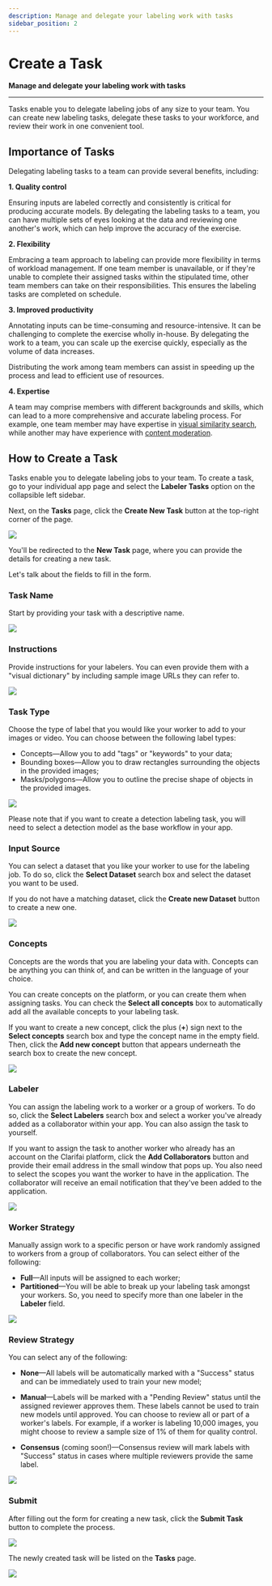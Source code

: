 ```yaml
---
description: Manage and delegate your labeling work with tasks
sidebar_position: 2
---
```


# Create a Task

**Manage and delegate your labeling work with tasks**

<hr />

Tasks enable you to delegate labeling jobs of any size to your team. You can create new labeling tasks, delegate these tasks to your workforce, and review their work in one convenient tool.  

## Importance of Tasks

Delegating labeling tasks to a team can provide several benefits, including:

**1. Quality control**

Ensuring inputs are labeled correctly and consistently is critical for producing accurate models. By delegating the labeling tasks to a team, you can have multiple sets of eyes looking at the data and reviewing one another's work, which can help improve the accuracy of the exercise.

**2. Flexibility**

Embracing a team approach to labeling can provide more flexibility in terms of workload management. If one team member is unavailable, or if they're unable to complete their assigned tasks within the stipulated time, other team members can take on their responsibilities. This ensures the labeling tasks are completed on schedule. 

**3. Improved productivity**

Annotating inputs can be time-consuming and resource-intensive. It can be challenging to complete the exercise wholly in-house. By delegating the work to a team, you can scale up the exercise quickly, especially as the volume of data increases. 

Distributing the work among team members can assist in speeding up the process and lead to efficient use of resources. 

**4. Expertise**

A team may comprise members with different backgrounds and skills, which can lead to a more comprehensive and accurate labeling process. For example, one team member may have expertise in [visual similarity search](https://www.clarifai.com/use-cases/visual-search), while another may have experience with [content moderation](https://www.clarifai.com/solutions/content-moderation).
 
## How to Create a Task

Tasks enable you to delegate labeling jobs to your team. To create a task, go to your individual app page and select the **Labeler Tasks** option on the collapsible left sidebar. 

Next, on the **Tasks** page, click the **Create New Task** button at the top-right corner of the page. 

![](/img/community/tasks/task_1.png)

You'll be redirected to the **New Task** page, where you can provide the details for creating a new task. 

Let's talk about the fields to fill in the form.

### Task Name 

Start by providing your task with a descriptive name.

![](/img/community/tasks/task_1_1.png)

### Instructions

Provide instructions for your labelers. You can even provide them with a "visual dictionary" by including sample image URLs they can refer to. 

![](/img/community/tasks/task_1_2.png)

### Task Type

Choose the type of label that you would like your worker to add to your images or video. You can choose between the following label types:

- Concepts—Allow you to add "tags" or "keywords" to your data;
- Bounding boxes—Allow you to draw rectangles surrounding the objects in the provided images;
- Masks/polygons—Allow you to outline the precise shape of objects in the provided images.

![](/img/community/tasks/task_3.png)

Please note that if you want to create a detection labeling task, you will need to select a detection model as the base workflow in your app.

### Input Source

You can select a dataset that you like your worker to use for the labeling job. To do so, click the **Select Dataset** search box and select the dataset you want to be used. 

If you do not have a matching dataset, click the **Create new Dataset** button to create a new one. 

![](/img/community/tasks/task_4.png)

### Concepts

Concepts are the words that you are labeling your data with. Concepts can be anything you can think of, and can be written in the language of your choice. 

You can create concepts on the platform, or you can create them when assigning tasks. You can check the **Select all concepts** box to automatically add all the available concepts to your labeling task.

If you want to create a new concept, click the plus (**+**) sign next to the **Select concepts** search box and type the concept name in the empty field. Then, click the **Add new concept** button that appears underneath the search box to create the new concept. 

![](/img/community/tasks/task_5.png)

### Labeler

You can assign the labeling work to a worker or a group of workers. To do so, click the **Select Labelers** search box and select a worker you've already added as a collaborator within your app. You can also assign the task to yourself. 

If you want to assign the task to another worker who already has an account on the Clarifai platform, click the **Add Collaborators** button and provide their email address in the small window that pops up. You also need to select the scopes you want the worker to have in the application. The collaborator will receive an email notification that they've been added to the application. 

![](/img/community/tasks/task_6.png)

### Worker Strategy

Manually assign work to a specific person or have work randomly assigned to workers from a group of collaborators. You can select either of the following:

- **Full**—All inputs will be assigned to each worker;
- **Partitioned**—You will be able to break up your labeling task amongst your workers. So, you need to specify more than one labeler in the **Labeler** field. 

![](/img/community/tasks/task_7.png)

### Review Strategy

You can select any of the following:

- **None**—All labels will be automatically marked with a "Success" status and can be immediately used to train your new model;

- **Manual**—Labels will be marked with a "Pending Review" status until the assigned reviewer approves them. These labels cannot be used to train new models until approved. You can choose to review all or part of a worker's labels. For example, if a worker is labeling 10,000 images, you might choose to review a sample size of 1% of them for quality control.

- **Consensus** \(coming soon!\)—Consensus review will mark labels with "Success" status in cases where multiple reviewers provide the same label.

![](/img/community/tasks/task_8.png)

### Submit

After filling out the form for creating a new task, click the **Submit Task** button to complete the process. 

![](/img/community/tasks/task_9.png)

The newly created task will be listed on the **Tasks** page.

![](/img/community/tasks/task_10.png)

